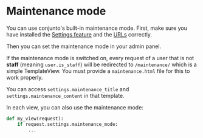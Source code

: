# Maintenance mode

You can use conjunto's built-in maintenance mode. First, make sure you have installed the [Settings feature](settings.md) and the [URLs](urls.md) correctly.

Then you can set the maintenance mode in your admin panel.

If the maintenance mode is switched on, every request of a user that is not **staff** (meaning `user.is_staff`) will be redirected to `/maintenance/` which is a simple TemplateView.
You must provide a `maintenance.html` file for this to work properly.

You can access `settings.maintenance_title` and `settings.maintenance_content` in that template.


In each view, you can also use the maintenance mode:

```python
def my_view(request):
    if request.settings.maintenance_mode:
        ...
```
